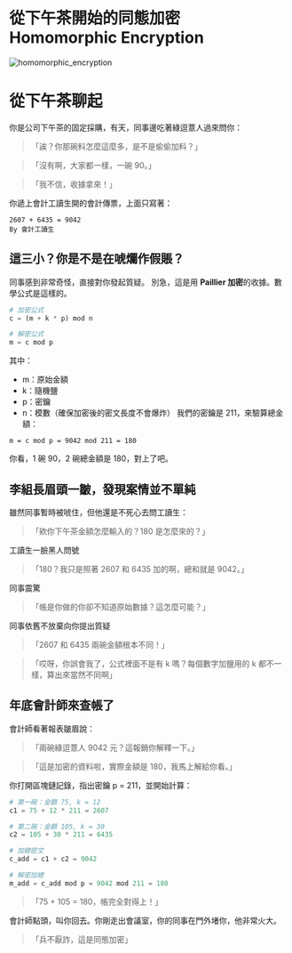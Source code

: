 # 從下午茶開始的同態加密 Homomorphic Encryption
![homomorphic_encryption](https://github.com/user-attachments/assets/7703bd4d-3600-4079-83f2-6bdccd777ab9)

# 從下午茶聊起

你是公司下午茶的固定採購，有天，同事邊吃著綠逗薏人過來問你：

> 「誒？你那碗料怎麼這麼多，是不是偷偷加料？」

> 「沒有啊，大家都一樣，一碗 90。」

> 「我不信，收據拿來！」

你遞上會計工讀生開的會計傳票，上面只寫著：

```text
2607 + 6435 = 9042
By 會計工讀生
```

## 這三小？你是不是在唬爛作假賬？

同事感到非常奇怪，直接對你發起質疑。
別急，這是用 **Paillier 加密**的收據。數學公式是這樣的。

```python
# 加密公式
c = (m + k * p) mod n

# 解密公式
m = c mod p
```

其中：

* m：原始金額
* k：隨機鹽
* p：密鑰
* n：模數（確保加密後的密文長度不會爆炸）
  我們的密鑰是 211，來驗算總金額：

```text
m = c mod p = 9042 mod 211 = 180
```

你看，1 碗 90，2 碗總金額是 180，對上了吧。

## 李組長眉頭一皺，發現案情並不單純

雖然同事暫時被唬住，但他還是不死心去問工讀生：

> 「欸你下午茶金額怎麼輸入的？180 是怎麼來的？」

工讀生一臉黑人問號

> 「180？我只是照著 2607 和 6435 加的啊，總和就是 9042。」

同事震驚

> 「帳是你做的你卻不知道原始數據？這怎麼可能？」

同事依舊不放棄向你提出質疑

> 「2607 和 6435 兩碗金額根本不同！」

> 「哎呀，你誤會我了，公式裡面不是有 k 嗎？每個數字加鹽用的 k 都不一樣，算出來當然不同啊」

## 年底會計師來查帳了

會計師看著報表皺眉說：

> 「兩碗綠逗薏人 9042 元？這報銷你解釋一下。」

> 「這是加密的資料啦，實際金額是 180，我馬上解給你看。」

你打開區塊鏈記錄，指出密鑰 p = 211，並開始計算：

```python
# 第一碗：金額 75, k = 12
c1 = 75 + 12 * 211 = 2607

# 第二碗：金額 105, k = 30
c2 = 105 + 30 * 211 = 6435

# 加總密文
c_add = c1 + c2 = 9042

# 解密加總
m_add = c_add mod p = 9042 mod 211 = 180
```

> 「75 + 105 = 180，帳完全對得上！」

會計師點頭，叫你回去。你剛走出會議室，你的同事在門外堵你，他非常火大。

> 「兵不厭詐，這是同態加密」
